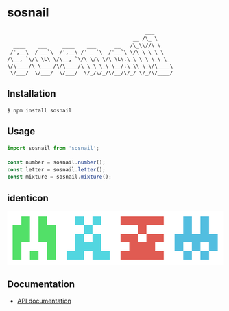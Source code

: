 # sosnail

```
                                             ___      
                                         __ /\_ \     
  ____    ___     ____    ___      __   /\_\\//\ \    
 /',__\  / __`\  /',__\ /' _ `\  /'__`\ \/\ \ \ \ \   
/\__, `\/\ \L\ \/\__, `\/\ \/\ \/\ \L\.\_\ \ \ \_\ \_
\/\____/\ \____/\/\____/\ \_\ \_\ \__/.\_\\ \_\/\____\
 \/___/  \/___/  \/___/  \/_/\/_/\/__/\/_/ \/_/\/____/
```

## Installation

```
$ npm install sosnail
```

## Usage

```javascript
import sosnail from 'sosnail';

const number = sosnail.number();
const letter = sosnail.letter();
const mixture = sosnail.mixture();
```

## identicon

![identicon](/docs/images/identicon.png)

## Documentation

- [API documentation](docs/methods/index.md)
